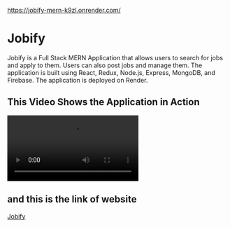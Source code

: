 https://jobify-mern-k9zl.onrender.com/


# Jobify

Jobify is a Full Stack MERN Application that allows users to search for jobs and apply to them. Users can also post jobs and manage them. The application is built using React, Redux, Node.js, Express, MongoDB, and Firebase. The application is deployed on Render.


## This Video Shows the Application in Action

![Jobify](./show/Jobify%20Recording.mp4)

## and this is the link of website

[Jobify](https://jobify-mern-k9zl.onrender.com/)